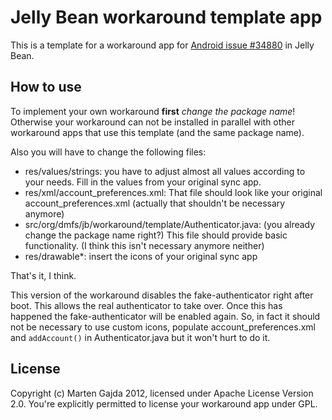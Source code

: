 # Jelly Bean workaround template app

This is a template for a workaround app for [Android issue #34880](http://code.google.com/p/android/issues/detail?id=34880) in Jelly Bean.

## How to use

To implement your own workaround **first** *change the package name*! Otherwise your workaround can not be installed in parallel with other workaround apps that use this template (and the same package name).

Also you will have to change the following files:

* res/values/strings: you have to adjust almost all values according to your needs. Fill in the values from your original sync app.
* res/xml/account\_preferences.xml: That file should look like your original account\_preferences.xml (actually that shouldn't be necessary anymore)
* src/org/dmfs/jb/workaround/template/Authenticator.java: (you already change the package name right?) This file should provide basic functionality. (I think this isn't necessary anymore neither) 
* res/drawable\*: insert the icons of your original sync app

That's it, I think.

This version of the workaround disables the fake-authenticator right after boot. This allows the real authenticator to take over. Once this has happened the fake-authenticator will be enabled again. So, in fact it should not be necessary to use custom icons, populate account\_preferences.xml and `addAccount()` in Authenticator.java but it won't hurt to do it.


## License

Copyright (c) Marten Gajda 2012, licensed under Apache License Version 2.0. You're explicitly permitted to license your workaround app under GPL.
